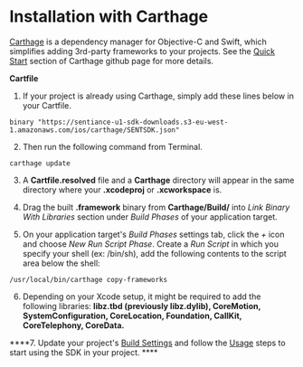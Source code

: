 # Installation with Carthage

[Carthage](https://github.com/Carthage/Carthage) is a dependency manager for Objective-C and Swift, which simplifies adding 3rd-party frameworks to your projects. See the [Quick Start](https://github.com/Carthage/Carthage#quick-start) section of Carthage github page for more details.

**Cartfile**

1. If your project is already using Carthage, simply add these lines below in your Cartfile.

```
binary "https://sentiance-u1-sdk-downloads.s3-eu-west-1.amazonaws.com/ios/carthage/SENTSDK.json"
```

   2. Then run the following command from Terminal.

```
carthage update
```

   3. A **Cartfile.resolved** file and a **Carthage** directory will appear in the same directory where your **.xcodeproj** or **.xcworkspace** is.

   4. Drag the built **.framework** binary from **Carthage/Build/** into _Link Binary With Libraries_ section under _Build Phases_ of your application target.

   5. On your application target's _Build Phases_ settings tab, click the _+_ icon and choose _New Run Script Phase_. Create a _Run Script_ in which you specify your shell \(ex: /bin/sh\), add the following contents to the script area below the shell:

```
/usr/local/bin/carthage copy-frameworks
```

   6. Depending on your Xcode setup, it might be required to add the following libraries: **libz.tbd \(previously libz.dylib\), CoreMotion, SystemConfiguration, CoreLocation, Foundation, CallKit, CoreTelephony, CoreData.**

   ****7. Update your project's [Build Settings](https://docs.sentiance.com/sdk/getting-started/ios-sdk/1.-installation/manual-installation#build-settings) and follow the [Usage](https://docs.sentiance.com/sdk/getting-started/ios-sdk/configuration) steps to start using the SDK in your project. ****

